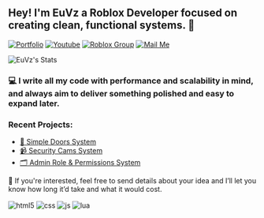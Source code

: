 ## Hey! I'm EuVz a Roblox Developer focused on creating clean, functional systems. 🚀

[![Portfolio](https://img.shields.io/badge/website-000000?style=for-the-badge&logo=About.me&logoColor=white)](https://euvzportfolio.vercel.app/)
[![Youtube](https://img.shields.io/badge/YouTube-FF0000?style=for-the-badge&logo=youtube&logoColor=white)](https://www.youtube.com/@euvizinnho)
[![Roblox Group](https://img.shields.io/badge/Roblox%20Group-000000?style=for-the-badge&logo=roblox&logoColor=white)](https://www.roblox.com/pt/communities/900841263/Kize-Studios#!/about)
[![Mail Me](https://img.shields.io/badge/Gmail-D14836?style=for-the-badge&logo=gmail&logoColor=white)](mailto:euvizinnho@gmail.com?subject=Project%20Inquiry&body=Hello,%20I%20have%20a%20project%20I'd%20like%20to%20discuss%20with%20you.%20Would%20you%20be%20available%20to%20work%20on%20it?)

![EuVz's Stats](https://github-readme-stats.vercel.app/api?username=WizzyPC&show_icons=true&theme=dark)

### 💻 I write all my code with performance and scalability in mind, and always aim to deliver something polished and easy to expand later.

### Recent Projects:
- [🚪 Simple Doors System](https://euvzportfolio.vercel.app/projects/simpledoors-system)<br/>
- [📹 Security Cams System](https://euvzportfolio.vercel.app/projects/securitycams-system)<br/>
- [🗂️ Admin Role & Permissions System](https://euvzportfolio.vercel.app/projects/adminrole-permissions-system)<br/>

💸 If you're interested, feel free to send details about your idea and I’ll let you know how long it’d take and what it would cost.


<div style="display: inline_block">
  <img align="center" alt="html5" src="https://img.shields.io/badge/HTML5-E34F26?style=for-the-badge&logo=html5&logoColor=white" />
  <img align="center" alt="css" src="https://img.shields.io/badge/CSS3-1572B6?style=for-the-badge&logo=css3&logoColor=white" />
  <img align="center" alt="js" src="https://img.shields.io/badge/JavaScript-F7DF1E?style=for-the-badge&logo=javascript&logoColor=black" />
  <img align="center" alt="lua" src="https://img.shields.io/badge/Lua-2C2D72?style=for-the-badge&logo=lua&logoColor=white" />
</div><br/>
